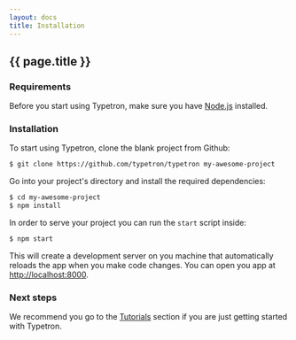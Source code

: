 ```yaml
---
layout: docs
title: Installation
---
```


## {{ page.title }}


### Requirements

Before you start using Typetron, make sure you have [Node.js](https://nodejs.org) installed.

### Installation

To start using Typetron, clone the blank project from Github:
```sh
$ git clone https://github.com/typetron/typetron my-awesome-project
```

Go into your project's directory and install the required dependencies:
```sh
$ cd my-awesome-project
$ npm install
```

In order to serve your project you can run the `start` script inside:
```sh
$ npm start
```
 
This will create a development server on you machine that automatically reloads the app when you make code changes.
You can open you app at [http://localhost:8000](http://localhost:8000).

### Next steps
We recommend you go to the [Tutorials](/tutorials) section if you are just getting started with Typetron. 
